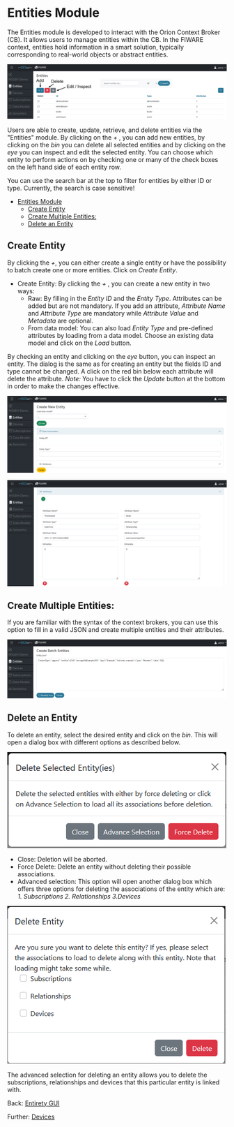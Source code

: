 # Entities Module

The Entities module is developed to interact with the Orion Context Broker (CB).
It allows users to manage entities within the CB.
In the FIWARE context, entities hold information in a smart solution, typically corresponding to real-world objects or abstract entities.

![Alt text](images/image-5.png)

Users are able to create, update, retrieve, and delete entities via the "Entities" module. By clicking on the *+* , you can add new entities, by clicking on the *bin* you can delete all selected entities and by clicking on the *eye* you can inspect and edit the selected entity. You can choose which entity to perform actions on by checking one or many of the check boxes on the left hand side of each entity row.

You can use the search bar at the top to filter for entities by either ID or type. Currently, the search is case sensitive!

- [Entities Module](#entities-module)
  - [Create Entity](#create-entity)
  - [Create Multiple Entities:](#create-multiple-entities)
  - [Delete an Entity](#delete-an-entity)


## Create Entity

By clicking the *+*, you can either create a single entity or have the possibility to batch create one or more entities. Click on *Create Entity*.
-	Create Entity: By clicking the *+* , you can create a new entity in two ways:
    - Raw: By filling in the *Entity ID* and the *Entity Type*. Attributes can be added but are not mandatory. If you add an attribute, *Attribute Name* and *Attribute Type* are mandatory while *Attribute Value* and *Metadata* are optional.
    - From data model: You can also load *Entity Type* and pre-defined attributes by loading from a data model. Choose an existing data model and click on the *Load* button.

By checking an entity and clicking on the *eye* button, you can inspect an entity.
The dialog is the same as for creating an entity but the fields ID and type cannot be changed. A click on the red bin below each attribute will delete the attribute. *Note:* You have to click the *Update* button at the bottom in order to make the changes effective.

![Alt text](images/image-6.png)

![Alt text](images/image-7.png)

## Create Multiple Entities: 
    
If you are familiar with the syntax of the context brokers, you can use this option to fill in a valid JSON and create multiple entities and their attributes. 

![Alt text](images/image-6-multiple.png)

## Delete an Entity

To delete an entity, select the desired entity and click on the *bin*. This will open a dialog box with different options as described below.
 
![Alt text](images/image-8.png)

- Close: Deletion will be aborted.
-	Force Delete: Delete an entity without deleting their possible associations.
-	Advanced selection: This option will open another dialog box which offers three options for deleting the associations of the entity which are: *1. Subscriptions 2. Relationships 3.Devices*

![Alt text](images/image-10.png)

The advanced selection for deleting an entity allows you to delete the subscriptions, relationships and devices that this particular entity is linked with.

Back: [Entirety GUI](../USERGUIDE.md#modules)

Further: [Devices](DEVICES.md)
